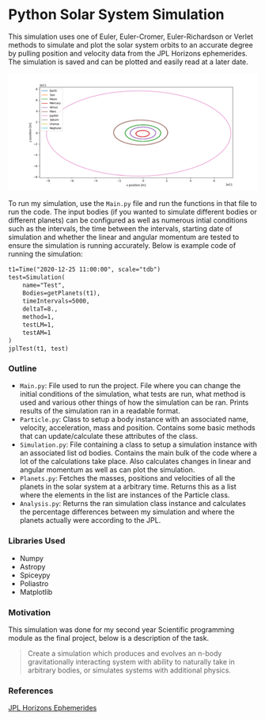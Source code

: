 # Python Solar System Simulation

This simulation uses one of Euler, Euler-Cromer, Euler-Richardson or Verlet methods to simulate and plot the solar system orbits to an accurate degree by pulling position and velocity data from the JPL Horizons ephemerides. The simulation is saved and can be plotted and easily read at a later date.

![Zoomed in Solar System Orbits](solarsystemorbits.png)

To run my simulation, use the `Main.py` file and run the functions in that file to run the code. The input bodies (if you wanted to simulate different bodies or different planets) can be configured as well as numerous intial conditions such as the intervals, the time between the intervals, starting date of simulation and whether the linear and angular momentum are tested to ensure the simulation is running accurately. Below is example code of running the simulation:

```
t1=Time("2020-12-25 11:00:00", scale="tdb")
test=Simulation(
    name="Test",
    Bodies=getPlanets(t1),
    timeIntervals=5000, 
    deltaT=8., 
    method=1,
    testLM=1,
    testAM=1
)
jplTest(t1, test)
```

### Outline

- `Main.py`: File used to run the project. File where you can change the initial conditions of the simulation, what tests are run, what method is used and various other things of how the simulation can be ran. Prints results of the simulation ran in a readable format.
- `Particle.py`: Class to setup a body instance with an associated name, velocity, acceleration, mass and position. Contains some basic methods that can update/calculate these attributes of the class.
- `Simulation.py`: File containing a class to setup a simulation instance with an associated list od bodies. Contains the main bulk of the code where a lot of the calculations take place. Also calculates changes in linear and angular momentum as well as can plot the simulation.
- `Planets.py`: Fetches the masses, positions and velocities of all the planets in the solar system at a arbitrary time. Returns this as a list where the elements in the list are instances of the Particle class.
- `Analysis.py`: Returns the ran simulation class instance and calculates the percentage differences between my simulation and where the planets actually were according to the JPL.

### Libraries Used

- Numpy
- Astropy
- Spiceypy
- Poliastro
- Matplotlib

### Motivation

This simulation was done for my second year Scientific programming module as the final project, below is a description of the task.

> Create a simulation which produces and evolves an n-body gravitationally interacting system with ability to naturally take in arbitrary bodies, or simulates systems with additional physics.

### References
[JPL Horizons Ephemerides](https://docs.astropy.org/en/stable/coordinates/solarsystem.html)